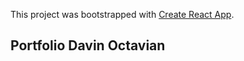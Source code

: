 This project was bootstrapped with [Create React App](https://github.com/facebook/create-react-app).

## Portfolio Davin Octavian